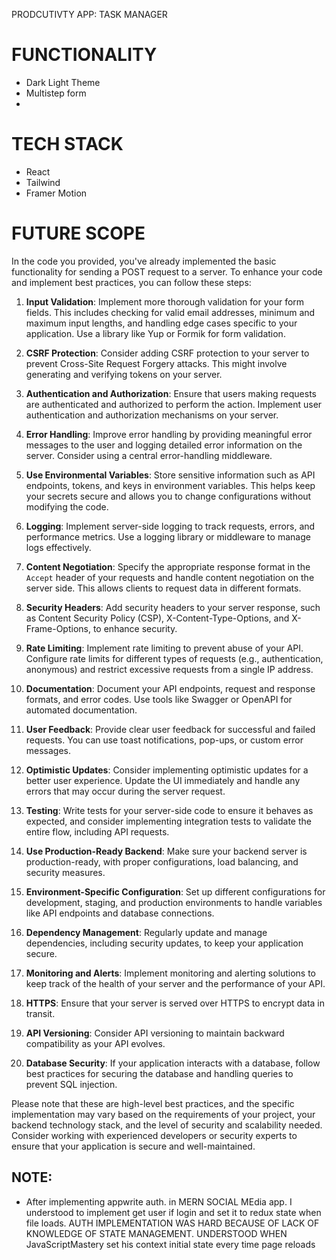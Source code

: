 PRODCUTIVTY APP: TASK MANAGER

# FUNCTIONALITY

- Dark Light Theme
- Multistep form
-

# TECH STACK

- React
- Tailwind
- Framer Motion

# FUTURE SCOPE

In the code you provided, you've already implemented the basic functionality for sending a POST request to a server. To enhance your code and implement best practices, you can follow these steps:

1. **Input Validation**: Implement more thorough validation for your form fields. This includes checking for valid email addresses, minimum and maximum input lengths, and handling edge cases specific to your application. Use a library like Yup or Formik for form validation.

2. **CSRF Protection**: Consider adding CSRF protection to your server to prevent Cross-Site Request Forgery attacks. This might involve generating and verifying tokens on your server.

3. **Authentication and Authorization**: Ensure that users making requests are authenticated and authorized to perform the action. Implement user authentication and authorization mechanisms on your server.

4. **Error Handling**: Improve error handling by providing meaningful error messages to the user and logging detailed error information on the server. Consider using a central error-handling middleware.

5. **Use Environmental Variables**: Store sensitive information such as API endpoints, tokens, and keys in environment variables. This helps keep your secrets secure and allows you to change configurations without modifying the code.

6. **Logging**: Implement server-side logging to track requests, errors, and performance metrics. Use a logging library or middleware to manage logs effectively.

7. **Content Negotiation**: Specify the appropriate response format in the `Accept` header of your requests and handle content negotiation on the server side. This allows clients to request data in different formats.

8. **Security Headers**: Add security headers to your server response, such as Content Security Policy (CSP), X-Content-Type-Options, and X-Frame-Options, to enhance security.

9. **Rate Limiting**: Implement rate limiting to prevent abuse of your API. Configure rate limits for different types of requests (e.g., authentication, anonymous) and restrict excessive requests from a single IP address.

10. **Documentation**: Document your API endpoints, request and response formats, and error codes. Use tools like Swagger or OpenAPI for automated documentation.

11. **User Feedback**: Provide clear user feedback for successful and failed requests. You can use toast notifications, pop-ups, or custom error messages.

12. **Optimistic Updates**: Consider implementing optimistic updates for a better user experience. Update the UI immediately and handle any errors that may occur during the server request.

13. **Testing**: Write tests for your server-side code to ensure it behaves as expected, and consider implementing integration tests to validate the entire flow, including API requests.

14. **Use Production-Ready Backend**: Make sure your backend server is production-ready, with proper configurations, load balancing, and security measures.

15. **Environment-Specific Configuration**: Set up different configurations for development, staging, and production environments to handle variables like API endpoints and database connections.

16. **Dependency Management**: Regularly update and manage dependencies, including security updates, to keep your application secure.

17. **Monitoring and Alerts**: Implement monitoring and alerting solutions to keep track of the health of your server and the performance of your API.

18. **HTTPS**: Ensure that your server is served over HTTPS to encrypt data in transit.

19. **API Versioning**: Consider API versioning to maintain backward compatibility as your API evolves.

20. **Database Security**: If your application interacts with a database, follow best practices for securing the database and handling queries to prevent SQL injection.

Please note that these are high-level best practices, and the specific implementation may vary based on the requirements of your project, your backend technology stack, and the level of security and scalability needed. Consider working with experienced developers or security experts to ensure that your application is secure and well-maintained.

## NOTE:

- After implementing appwrite auth. in MERN SOCIAL MEdia app. I understood to implement get user if login and set it to redux state when file loads. AUTH IMPLEMENTATION WAS HARD BECAUSE OF LACK OF KNOWLEDGE OF STATE MANAGEMENT. UNDERSTOOD WHEN JavaScriptMastery set his context initial state every time page reloads
